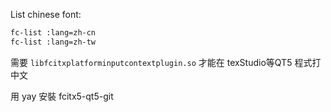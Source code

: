 List chinese font:
```bash
fc-list :lang=zh-cn
fc-list :lang=zh-tw
```


需要 `libfcitxplatforminputcontextplugin.so` 才能在 texStudio等QT5 程式打中文

用 yay 安裝 fcitx5-qt5-git


